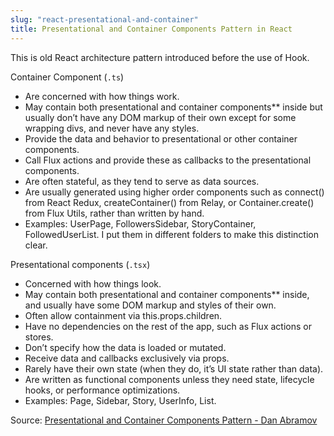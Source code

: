 ```yaml
---
slug: "react-presentational-and-container"
title: Presentational and Container Components Pattern in React
---
```


This is old React architecture pattern introduced before the use of Hook.

Container Component (`.ts`)

- Are concerned with how things work.
- May contain both presentational and container components\*\* inside but usually don’t have any DOM markup of their own except for some wrapping divs, and never have any styles.
- Provide the data and behavior to presentational or other container components.
- Call Flux actions and provide these as callbacks to the presentational components.
- Are often stateful, as they tend to serve as data sources.
- Are usually generated using higher order components such as connect() from React Redux, createContainer() from Relay, or Container.create() from Flux Utils, rather than written by hand.
- Examples: UserPage, FollowersSidebar, StoryContainer, FollowedUserList.
  I put them in different folders to make this distinction clear.

Presentational components (`.tsx`)

- Concerned with how things look.
- May contain both presentational and container components\*\* inside, and usually have some DOM markup and styles of their own.
- Often allow containment via this.props.children.
- Have no dependencies on the rest of the app, such as Flux actions or stores.
- Don’t specify how the data is loaded or mutated.
- Receive data and callbacks exclusively via props.
- Rarely have their own state (when they do, it’s UI state rather than data).
- Are written as functional components unless they need state, lifecycle hooks, or performance optimizations.
- Examples: Page, Sidebar, Story, UserInfo, List.

Source: [Presentational and Container Components Pattern - Dan Abramov](https://medium.com/@dan_abramov/smart-and-dumb-components-7ca2f9a7c7d0)
